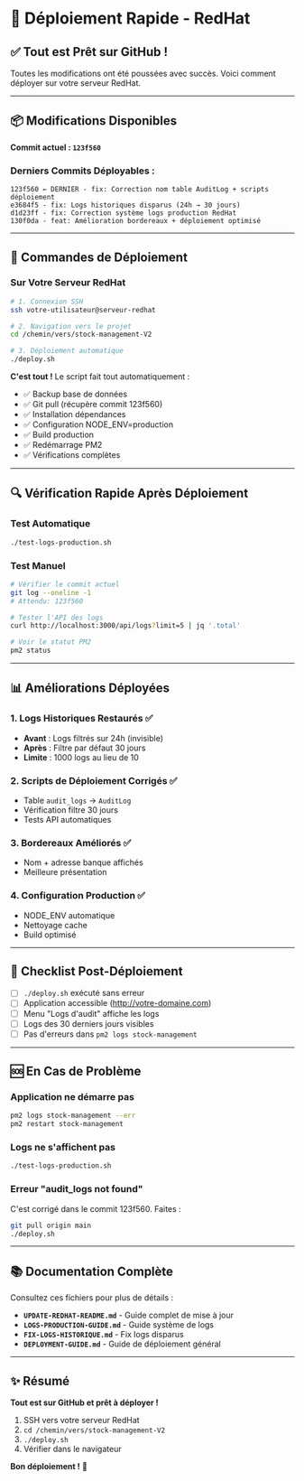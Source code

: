 # 🚀 Déploiement Rapide - RedHat

## ✅ Tout est Prêt sur GitHub !

Toutes les modifications ont été poussées avec succès. Voici comment déployer sur votre serveur RedHat.

---

## 📦 Modifications Disponibles

**Commit actuel : `123f560`**

### Derniers Commits Déployables :

```
123f560 ← DERNIER - fix: Correction nom table AuditLog + scripts déploiement
e3684f5 - fix: Logs historiques disparus (24h → 30 jours)
d1d23ff - fix: Correction système logs production RedHat
130f0da - feat: Amélioration bordereaux + déploiement optimisé
```

---

## 🚀 Commandes de Déploiement

### Sur Votre Serveur RedHat

```bash
# 1. Connexion SSH
ssh votre-utilisateur@serveur-redhat

# 2. Navigation vers le projet
cd /chemin/vers/stock-management-V2

# 3. Déploiement automatique
./deploy.sh
```

**C'est tout !** Le script fait tout automatiquement :
- ✅ Backup base de données
- ✅ Git pull (récupère commit 123f560)
- ✅ Installation dépendances
- ✅ Configuration NODE_ENV=production
- ✅ Build production
- ✅ Redémarrage PM2
- ✅ Vérifications complètes

---

## 🔍 Vérification Rapide Après Déploiement

### Test Automatique

```bash
./test-logs-production.sh
```

### Test Manuel

```bash
# Vérifier le commit actuel
git log --oneline -1
# Attendu: 123f560

# Tester l'API des logs
curl http://localhost:3000/api/logs?limit=5 | jq '.total'

# Voir le statut PM2
pm2 status
```

---

## 📊 Améliorations Déployées

### 1. Logs Historiques Restaurés ✅
- **Avant** : Logs filtrés sur 24h (invisible)
- **Après** : Filtre par défaut 30 jours
- **Limite** : 1000 logs au lieu de 10

### 2. Scripts de Déploiement Corrigés ✅
- Table `audit_logs` → `AuditLog`
- Vérification filtre 30 jours
- Tests API automatiques

### 3. Bordereaux Améliorés ✅
- Nom + adresse banque affichés
- Meilleure présentation

### 4. Configuration Production ✅
- NODE_ENV automatique
- Nettoyage cache
- Build optimisé

---

## 📝 Checklist Post-Déploiement

- [ ] `./deploy.sh` exécuté sans erreur
- [ ] Application accessible (http://votre-domaine.com)
- [ ] Menu "Logs d'audit" affiche les logs
- [ ] Logs des 30 derniers jours visibles
- [ ] Pas d'erreurs dans `pm2 logs stock-management`

---

## 🆘 En Cas de Problème

### Application ne démarre pas

```bash
pm2 logs stock-management --err
pm2 restart stock-management
```

### Logs ne s'affichent pas

```bash
./test-logs-production.sh
```

### Erreur "audit_logs not found"

C'est corrigé dans le commit 123f560. Faites :
```bash
git pull origin main
./deploy.sh
```

---

## 📚 Documentation Complète

Consultez ces fichiers pour plus de détails :

- **`UPDATE-REDHAT-README.md`** - Guide complet de mise à jour
- **`LOGS-PRODUCTION-GUIDE.md`** - Guide système de logs
- **`FIX-LOGS-HISTORIQUE.md`** - Fix logs disparus
- **`DEPLOYMENT-GUIDE.md`** - Guide de déploiement général

---

## ✨ Résumé

**Tout est sur GitHub et prêt à déployer !**

1. SSH vers votre serveur RedHat
2. `cd /chemin/vers/stock-management-V2`
3. `./deploy.sh`
4. Vérifier dans le navigateur

**Bon déploiement !** 🎉


